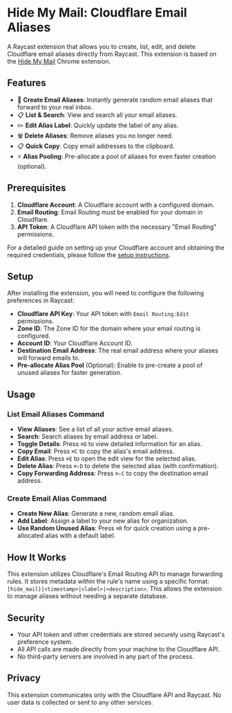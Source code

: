 # Hide My Mail: Cloudflare Email Aliases

A Raycast extension that allows you to create, list, edit, and delete Cloudflare email aliases directly from Raycast. This extension is based on the [Hide My Mail](https://github.com/webmonch/hide-my-mail-cloudflare) Chrome extension.

## Features

- 📧 **Create Email Aliases**: Instantly generate random email aliases that forward to your real inbox.
- 📋 **List & Search**: View and search all your email aliases.
- ✏️ **Edit Alias Label**: Quickly update the label of any alias.
- 🗑️ **Delete Aliases**: Remove aliases you no longer need.
- 📋 **Quick Copy**: Copy email addresses to the clipboard.
- ⚡️ **Alias Pooling**: Pre-allocate a pool of aliases for even faster creation (optional).

## Prerequisites

1.  **Cloudflare Account**: A Cloudflare account with a configured domain.
2.  **Email Routing**: Email Routing must be enabled for your domain in Cloudflare.
3.  **API Token**: A Cloudflare API token with the necessary "Email Routing" permissions.

For a detailed guide on setting up your Cloudflare account and obtaining the required credentials, please follow the [setup instructions](https://github.com/webmonch/hide-my-mail-cloudflare/blob/main/SETUP.md).

## Setup

After installing the extension, you will need to configure the following preferences in Raycast:

-   **Cloudflare API Key**: Your API token with `Email Routing:Edit` permissions.
-   **Zone ID**: The Zone ID for the domain where your email routing is configured.
-   **Account ID**: Your Cloudflare Account ID.
-   **Destination Email Address**: The real email address where your aliases will forward emails to.
-   **Pre-allocate Alias Pool** (Optional): Enable to pre-create a pool of unused aliases for faster generation.

## Usage

### List Email Aliases Command

-   **View Aliases**: See a list of all your active email aliases.
-   **Search**: Search aliases by email address or label.
-   **Toggle Details**: Press `⌘D` to view detailed information for an alias.
-   **Copy Email**: Press `⌘C` to copy the alias's email address.
-   **Edit Alias**: Press `⌘E` to open the edit view for the selected alias.
-   **Delete Alias**: Press `⌘⇧D` to delete the selected alias (with confirmation).
-   **Copy Forwarding Address**: Press `⌘⇧C` to copy the destination email address.

### Create Email Alias Command

-   **Create New Alias**: Generate a new, random email alias.
-   **Add Label**: Assign a label to your new alias for organization.
-   **Use Random Unused Alias**: Press `⌘R` for quick creation using a pre-allocated alias with a default label.

## How It Works

This extension utilizes Cloudflare's Email Routing API to manage forwarding rules. It stores metadata within the rule's name using a specific format: `[hide_mail]|<timestamp>|<label>|<description>`. This allows the extension to manage aliases without needing a separate database.

## Security

-   Your API token and other credentials are stored securely using Raycast's preference system.
-   All API calls are made directly from your machine to the Cloudflare API.
-   No third-party servers are involved in any part of the process.

## Privacy

This extension communicates only with the Cloudflare API and Raycast. No user data is collected or sent to any other services.